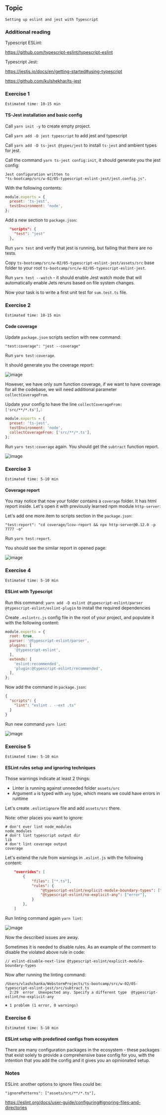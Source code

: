 ## Topic

```text
Setting up eslint and jest with Typescript
```

### Additional reading

Typescript ESLint:

https://github.com/typescript-eslint/typescript-eslint

Typescript Jest:

https://jestjs.io/docs/en/getting-started#using-typescript

https://github.com/kulshekhar/ts-jest


### Exercise 1

`Estimated time: 10-15 min`

#### TS-Jest installation and basic config

Call `yarn init -y` to create empty project.

Call `yarn add -D jest typescript` to add jest and typescript

Call `yarn add -D ts-jest @types/jest` 
to install `ts-jest` and ambient types for jest.

Call the command `yarn ts-jest config:init`, it should 
generate you the jest config:

```shell script
Jest configuration written to 
"ts-bootcamp/src/w-02/05-typescript-eslint-jest/jest.config.js".
```

With the following contents:

```js
module.exports = {
  preset: 'ts-jest',
  testEnvironment: 'node',
};
```

Add a new section to `package.json`:

```json
  "scripts": {
    "test": "jest"
  },
```

Run `yarn test` and verify that jest is running, but failing that there are no tests.

Copy `ts-bootcamp/src/w-02/05-typescript-eslint-jest/assets/src` base folder
to your root `ts-bootcamp/src/w-02/05-typescript-eslint-jest`.

Run `yarn test --watch` - it should enable Jest watch mode 
that will automatically enable Jets reruns based on file system changes.

Now your task is to write a first unit test for `sum.test.ts` file.


### Exercise 2

`Estimated time: 10-15 min`

#### Code coverage

Update `package.json` scripts section with new command:

`"test:coverage": "jest --coverage"`

Run `yarn test:coverage`.

It should generate you the coverage report:

![image](assets/coverage.png)

However, we have only sum function coverage, 
if we want to have coverage for all the codebase, we will need
additional parameter `collectCoverageFrom`.

Update your config to have the line `collectCoverageFrom: ['src/**/*.ts'],`:

```js
module.exports = {
  preset: 'ts-jest',
  testEnvironment: 'node',
  collectCoverageFrom: ['src/**/*.ts'],
};
```

Run `yarn test:coverage` again. You should get the `subtract` 
function report.

![image](assets/coverage_full.png)

### Exercise 3

`Estimated time: 5-10 min`

#### Coverage report

You may notice that now your folder contains a `coverage` folder.
It has html report inside. Let's open it with previously learned 
npm module `http-server`:

Let's add one more item to scripts section in the `package.json`:

`"test:report": "cd coverage/lcov-report && npx http-server@0.12.0 -p 7777 -o"`

Run `yarn test:report`.

You should see the similar report in opened page:

![image](assets/coverage_report.png)

### Exercise 4

`Estimated time: 5-10 min`

#### ESLint with Typescript

Run this command: 
`yarn add -D eslint @typescript-eslint/parser @typescript-eslint/eslint-plugin`
to install the required dependencies

Create `.eslintrc.js` config file in the root of your 
project, and populate it with the following content:

```js
module.exports = {
  root: true,
  parser: '@typescript-eslint/parser',
  plugins: [
    '@typescript-eslint',
  ],
  extends: [
    'eslint:recommended',
    'plugin:@typescript-eslint/recommended',
  ],
};
```

Now add the command in `package.json`:

```json
{
  "scripts": {
    "lint": "eslint . --ext .ts"
  }
}
```

Run new command `yarn lint`: 

![image](assets/linter_warning.png)

### Exercise 5

`Estimated time: 5-10 min`

#### ESLint rules setup and ignoring techniques 

Those warnings indicate at least 2 things:

- Linter is running against unneeded folder `assets/src`
- Argument `a` is typed with `any` type, which means we could have errors in runtime

Let's create `.eslintignore` file and add `assets/src` there.

Note: other places you want to ignore:
```text
# don't ever lint node_modules
node_modules
# don't lint typescript output dir
lib
# don't lint coverage output
coverage
```

Let's extend the rule from warnings in `.eslint.js`
with the following content:
```json
    "overrides": [
        {
            "files": ["*.ts"],
            "rules": {
                "@typescript-eslint/explicit-module-boundary-types": ["error"],
                "@typescript-eslint/no-explicit-any": ["error"],
            }
        },
    ]
```
 
Run linting command again `yarn lint`: 

![image](assets/linter_error.png)

Now the described issues are away.

Sometimes it is needed to disable rules. As an example
of the comment to disable the violated above rule in code:

`// eslint-disable-next-line @typescript-eslint/explicit-module-boundary-types`

Now after running the linting command:

```shell script
/Users/vlashchanka/WebstormProjects/ts-bootcamp/src/w-02/05-typescript-eslint-jest/src/subtract.ts
  2:29  error  Unexpected any. Specify a different type  @typescript-eslint/no-explicit-any

✖ 1 problem (1 error, 0 warnings)
```

### Exercise 6

`Estimated time: 5-10 min`

#### ESLint setup with predefined configs from ecosystem

There are many configuration packages in the ecosystem - these 
packages that exist solely to provide a comprehensive base config 
for you, with the intention that you add the config and it gives 
you an opinionated setup.

### Notes

ESLint: another options to ignore files could be:

`"ignorePatterns": ["assets/src/**/*.ts"],`

https://eslint.org/docs/user-guide/configuring#ignoring-files-and-directories
